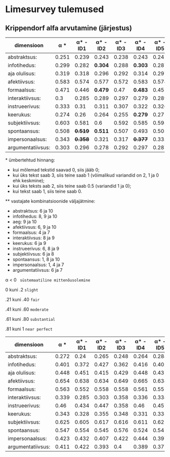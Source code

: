 # Limesurvey tulemused

## Krippendorf alfa arvutamine (järjestus)


|dimensioon|α \*| α\* -ID1 | α\* -ID2 | α\* -ID3 | α\* -ID4 | α\* -ID5 | α\* -ID6 | α\* -ID7 | α\* -ID8 | α\* -ID9 |  α\* -ID10 | α\* -IDs\*\*|
|----|----|----|----|----|----|----|----| ----|----| ----|----|----|
| abstraktsus:  | 0.251 | 0.239 | 0.243 | 0.238  | 0.243 | 0.241 | ~~**0.299**~~ | 0.242 | **0.252** | 0.249 | ~~**0.261**~~ | **0.327** |
| infotihedus:  | 0.299 | 0.282 | **0.304** | 0.288 | **0.303** | 0.287 | 0.289 | 0.28 | ~~**0.312**~~ | ~~**0.324**~~ | ~~**0.311**~~ | **0.367** |
| aja olulisus:  | 0.319 | 0.318 | 0.296 | 0.292 | 0.314 | 0.297 | **0.32** | 0.317 | 0.319 | ~~**0.364**~~ | ~~**0.343**~~ | **0.394** |
| afektiivsus:  | 0.583 | 0.574 | 0.577 | 0.572 | 0.583 | 0.574 | ~~**0.599**~~ | 0.577 | 0.588 | ~~**0.599**~~ | ~~**0.589**~~ | **0.643** |
| formaalsus:  | 0.471 | 0.446 | **0.479** | 0.47 | **0.483** | 0.451 | 0.467 | **0.481** | **0.475** | **0.476** | **0.478** | **0.491** |
| interaktiivsus:  |  0.3 | 0.285 | 0.289 | 0.297 | 0.279 | 0.289  | **0.301** | **0.305** | ~~**0.321**~~ | ~~**0.32**~~ | 0.297 | **0.342** |
| instrueerivus:  | 0.333 | 0.31 | 0.311 |  0.307 | 0.322  | 0.326 | **0.356** | **0.334** | **0.35** | **0.37** | **0.336** | **0.439** |
| keerukus:  | 0.274 | 0.26 | 0.264 | 0.255 | **0.279**  | 0.27 | ~~**0.287**~~ | 0.272 | 0.273 | ~~**0.308**~~ | 0.264 | **0.325** |
| subjektiivsus: | 0.603 | 0.581 | 0.6 | 0.592 | 0.585 | 0.593 | ~~**0.635**~~ | **0.608** | ~~**0.62**~~ | **0.617** | 0.599 | **0.658** |
| spontaansus: | 0.508 | ~~**0.519**~~ | **0.511** | 0.507 | 0.493 | 0.503 | **0.51** | 0.5 | ~~**0.518**~~ | 0.495 | ~~**0.523**~~ | **0.556** |
| impersonaalsus: | 0.343 | ~~**0.358**~~ | 0.321 | 0.317 | ~~**0.377**~~ | 0.333 | 0.331 | ~~**0.357**~~ | **0.354** | **0.346** | 0.334 | **0.419** |
| argumentatiivsus: | 0.303 | 0.296 | 0.278 | 0.292 | 0.297 | 0.287 | ~~**0.339**~~ | ~~**0.315**~~ | **0.304** | **0.31** | **0.304** | **0.364** |


\* ümbertehtud hinnang:
 - kui mõlemad tekstid saavad 0, siis jääb 0;
 - kui üks tekst saab 3, siis teine saab 1 (võimalikud variandid on 2, 1 ja 0 ehk keskmine);
 - kui üks teksts aab 2, siis teine saab 0.5 (variandid 1 ja 0);
 - kui tekst saab 1, siis teine saab 0.

\*\* vastajate kombinatsioonide väljajätmine:
- abstraktsus: 6 ja 10
- infotihedus: 8, 9 ja 10
- aeg: 9 ja 10
- afektiivsus: 6, 9 ja 10
- formaalsus: 4 ja 7
- interaktiivsus: 8 ja 9
- keerukus: 6 ja 9
- instrueerivus: 6, 8 ja 9
- subjektiivsus: 6 ja 8
- spontaansus: 1, 8 ja 10
- impersonaalsus: 1, 4 ja 7
- argumentatiivsus: 6 ja 7

α  < 0 `` süstemaatiline mittenõusolemine``

0 kuni .2 ``slight``

.21 kuni .40 ``fair``

.41 kuni .60 ``moderate``

.61 kuni .80 ``substantial``

.81 kuni 1 ``near perfect``

|dimensioon|α \*| α\* -ID1 | α\* -ID2 | α\* -ID3 | α\* -ID4 | α\* -ID5 | α\* -ID6 | α\* -ID7 | α\* -ID8 | α\* -ID9 |  α\* -ID10 | α\* -IDs\*\*|
|----|----|----|----|----|----|----|----| ----|----| ----|----|----|
| abstraktsus:  | 0.272 | 0.24 | 0.265 | 0.248  | 0.264 | 0.288| 0.314 | 0.269 | 0.296 | 0.266 | 0.265 |  |
| infotihedus:  | 0.401 | 0.372 | 0.427 | 0.362  | 0.416 | 0.402| 0.386 | 0.385 | 0.41 | 0.422 | 0.429 |  |
| aja olulisus:  | 0.448 | 0.451 | 0.415 | 0.429  | 0.448 |0.43 | 0.454 | 0.449 | 0.455 | 0.466 | 0.456 |  |
| afektiivsus:  | 0.654 | 0.638 | 0.634 | 0.649 | 0.665 |0.634 | 0.676 | 0.652 | 0.648 | 0.665 | 0.688 |  |
| formaalsus:  | 0.563 | 0.552 | 0.558 | 0.558  | 0.561 |0.551 | 0.557 | 0.555 | 0.566 | 0.576 | 0.596 |  |
| interaktiivsus:  |  0.339 | 0.285 | 0.303 | 0.358 | 0.336 | 0.334| 0.323 | 0.374 |0.342 | 0.384 | 0.325 |  |
| instrueerivus:  | 0.46 | 0.434 | 0.447 |  0.358 | 0.46 |0.457 | 0.494 | 0.467 | 0.458 | 0.495 | 0.452 |  |
| keerukus:  | 0.343 | 0.328 | 0.355 | 0.348  | 0.331 | 0.333| 0.337 | 0.327 | 0.336 | 0.388 | 0.348 |  |
| subjektiivsus: | 0.625 | 0.605 | 0.617 | 0.616  | 0.611 |0.62 | 0.665 | 0.621 | 0.631 | 0.632 | 0.63 |  |
| spontaansus: | 0.547 | 0.554 | 0.545 | 0.576  | 0.524 |0.541 | 0.553 | 0.538 | 0.546 | 0.539 | 0.572 |  |
| impersonaalsus: | 0.423 | 0.432 | 0.407 |  0.422 | 0.444 |0.397 | 0.422 | 0.428 | 0.425 | 0.448 | 0.405 |  |
| argumentatiivsus: | 0.411 | 0.422 | 0.393 | 0.4  | 0.389 | 0.377| 0.432 | 0.423 | 0.428 | 0.451 | 0.403 |  |
